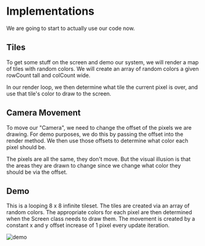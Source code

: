 # Implementations

We are going to start to actually use our code now.

## Tiles

To get some stuff on the screen and demo our system, we will render a map of tiles with random colors.
We will create an array of random colors a given rowCount tall and colCount wide.

In our render loop, we then determine what tile the current pixel is over, and use that tile's color to draw to the screen.

## Camera Movement

To move our "Camera", we need to change the offset of the pixels we are drawing. 
For demo purposes, we do this by passing the offset into the render method.
We then use those offsets to determine what color each pixel should be. 

The pixels are all the same, they don't move. 
But the visual illusion is that the areas they are drawn to change since we change what color they should be via the offset.

## Demo

This is a looping 8 x 8 infinite tileset. The tiles are created via an array of random colors. The appropriate colors for each pixel are then determined when the Screen class needs to draw them. The movement is created by a constant x and y offset increase of 1 pixel every update iteration.

![demo](https://user-images.githubusercontent.com/31779571/97770394-3d2dcf00-1b09-11eb-8a35-1be01bed2f65.gif)

